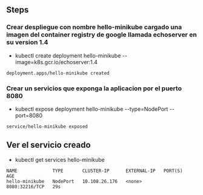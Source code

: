 ## Steps

### Crear despliegue con nombre hello-minikube cargado una imagen del container registry de google llamada echoserver en su version 1.4

- kubectl create deployment hello-minikube --image=k8s.gcr.io/echoserver:1.4
```
deployment.apps/hello-minikube created
```
### Crear un servicios que exponga la aplicacion por el puerto 8080

- kubectl expose deployment hello-minikube --type=NodePort --port=8080
```
service/hello-minikube exposed
```
## Ver el servicio creado

- kubectl get services hello-minikube
```
NAME             TYPE       CLUSTER-IP      EXTERNAL-IP   PORT(S)          AGE
hello-minikube   NodePort   10.108.26.176   <none>        8080:32216/TCP   29s
```


